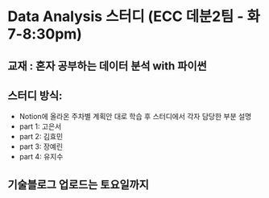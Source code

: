# Data Analysis 스터디 (ECC 데분2팀 - 화 7-8:30pm)


## 교재 : 혼자 공부하는 데이터 분석 with 파이썬


## 스터디 방식: 
- Notion에 올라온 주차별 계획안 대로 학습 후 스터디에서 각자 담당한 부분 설명
- part 1: 고은서
- part 2: 김효민
- part 3: 장예린
- part 4: 유지수

## 기술블로그 업로드는 토요일까지
